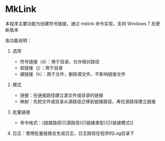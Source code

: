 MkLink
======

本程序主要功能为创建符号链接，通过 mklink 命令实现，支持 Windows 7 及更新版本  

各功能说明：
1. 选项
	- 符号链接（d）：用于目录，允许相对路径
	- 软链接（j）：用于目录
	- 硬链接（h）：用于文件，删除源文件，不影响链接文件

2. 模式
	- 链接：在链接路径建立源文件或目录的链接
	- 映射：先把文件或目录从源路径迁移到链接路径，再在源路径建立链接

3. 批量链接
	- 命令格式：{链接路径}|{源路径}[|{链接类型}][|{链接模式}]

4. 日志：使用批量链接会生成日志，日志路径在程序的Log目录下
